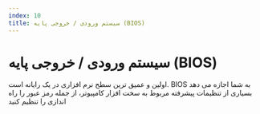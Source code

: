 ```yaml
---
index: 10
title: سیستم ورودی / خروجی پایه (BIOS)
---
```

# سیستم ورودی / خروجی پایه (BIOS)

اولین و عمیق ترین سطح نرم افزاری در یک رایانه است. BIOS به شما اجازه می دهد بسیاری از تنظیمات پیشرفته مربوط به سخت افزار کامپیوتر، از جمله رمز عبور را راه اندازی را تنظیم کنید